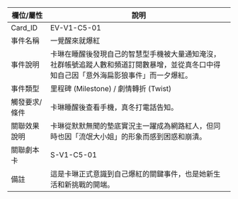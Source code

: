 | 欄位/屬性 | 說明 |
|---|---|
| Card_ID | EV-V1-C5-01 |
| 事件名稱 | 一覺醒來就爆紅 |
| 事件說明 | 卡琳在睡醒後發現自己的智慧型手機被大量通知淹沒，社群帳號追蹤人數和頻道訂閱數暴增，並從真冬口中得知自己因「意外海扁影狼事件」而一夕爆紅。 |
| 事件類型 | 里程碑 (Milestone) / 劇情轉折 (Twist) |
| 觸發要求/條件 | 卡琳睡醒後查看手機，真冬打電話告知。 |
| 關聯效果說明 | 卡琳從默默無聞的墊底實況主一躍成為網路紅人，但同時也因「流氓大小姐」的形象而感到困惑和崩潰。 |
| 關聯劇本卡 | S-V1-C5-01 |
| 備註 | 這是卡琳正式意識到自己爆紅的關鍵事件，也是她新生活和新挑戰的開端。 |
